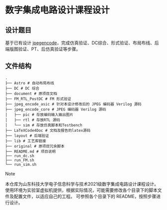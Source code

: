# 数字集成电路设计课程设计

## 设计题目
基于已有设计 [jpegencode](https://github.com/freecores/jpegencode)，完成仿真验证、DC综合、形式验证、布局布线、后端版图验证、PT、后仿真验证等步骤。

## 文件结构
```
.
├── Astro # 自动布局布线
├── DC # DC 综合
├── document # 原项目文档
├── FM_RTL_PostDC # FM 形式验证
├── jpeg_encode_asic # 针对本设计修改后的 JPEG 编码器 Verilog 源码
├── jpeg_encode_core # JPEG 编码器 Verilog 源码
│   ├── pic # 存放编码输入输出图片
│   ├── rtl # 存放RTL 源码
│   └── sim # 存放仿真脚本和Testbench
├── LaTeXCode4Doc # 文档及报告的latex源码
├── layout # 后端验证
├── lib # 工艺库链接
├── original # 原项目冗余脚本
├── README.md # 项目说明
├── run_dc.sh
├── run_FM.sh
└── run_sim.sh

```

> [!NOTE]
> 本仓库为山东科技大学电子信息科学与技术2021级数字集成电路设计课程设计。
> 使用环境为实验室虚拟机提供，根据实际情况，可能需要修改各个目录下的脚本文件及配置文件，以适应自己的工程。
> 可参照各个目录下的 README，按照步骤进行设计。

